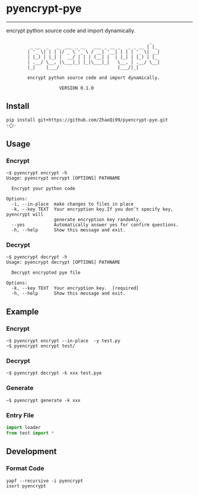 # pyencrypt-pye
---
encrypt python source code and import dynamically.

```
                                                      _
         _ __  _   _  ___ _ __   ___ _ __ _   _ _ __ | |_
        | '_ \| | | |/ _ \ '_ \ / __| '__| | | | '_ \| __|
        | |_) | |_| |  __/ | | | (__| |  | |_| | |_) | |_
        | .__/ \__, |\___|_| |_|\___|_|   \__, | .__/ \__|
        |_|    |___/                      |___/|_|

        encrypt python source code and import dynamically.

                    VERSION 0.1.0
```

## Install
```bash
pip install git+https://github.com/ZhaoQi99/pyencrypt-pye.git
✨🍰✨
```
## Usage
### Encrypt
```shell
~$ pyencrypt encrypt -h
Usage: pyencrypt encrypt [OPTIONS] PATHNAME

  Encrypt your python code

Options:
  -i, --in-place  make changes to files in place
  -k, --key TEXT  Your encryption key.If you don‘t specify key, pyencrypt will
                  generate encryption key randomly.
  --yes           Automatically answer yes for confirm questions.
  -h, --help      Show this message and exit.
```
### Decrypt
```shell
~$ pyencrypt decrypt -h
Usage: pyencrypt decrypt [OPTIONS] PATHNAME

  Decrypt encrypted pye file

Options:
  -k, --key TEXT  Your encryption key.  [required]
  -h, --help      Show this message and exit.
```
## Example
### Encrypt
```shell
~$ pyencrypt encrypt --in-place  -y test.py
~$ pyencrypt encrypt test/
```

### Decrypt
```shell
~$ pyencrypt decrypt -k xxx test.pye
```
### Generate
```shell
~$ pyencrypt generate -k xxx
```

### Entry File
```python
import loader
from test import *
```

## Development

### Format Code

```shell
yapf --recursive -i pyencrypt 
isort pyencrypt
```

